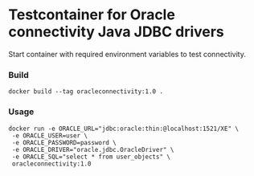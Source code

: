 # Testcontainer for Oracle connectivity Java JDBC drivers

Start container with required environment variables to test connectivity.

### Build
```
docker build --tag oracleconnectivity:1.0 .
```

### Usage
```
docker run -e ORACLE_URL="jdbc:oracle:thin:@localhost:1521/XE" \
 -e ORACLE_USER=user \
 -e ORACLE_PASSWORD=password \
 -e ORACLE_DRIVER="oracle.jdbc.OracleDriver" \
 -e ORACLE_SQL="select * from user_objects" \
 oracleconnectivity:1.0
```
